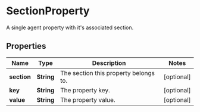 

# SectionProperty

A single agent property with it's associated section.

## Properties

| Name | Type | Description | Notes |
|------------ | ------------- | ------------- | -------------|
|**section** | **String** | The section this property belongs to. |  [optional] |
|**key** | **String** | The property key. |  [optional] |
|**value** | **String** | The property value. |  [optional] |



